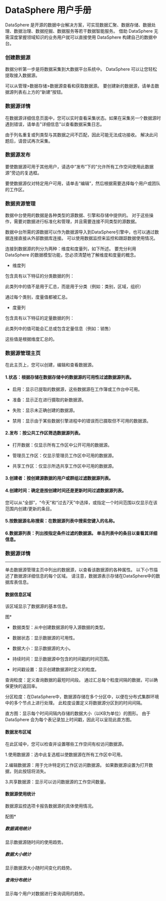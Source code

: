 # DataSphere 用户手册 
DataSphere 是开源的数据中台解决方案，可实现数据汇聚、数据存储、数据处理、数据治理、数据挖掘、数据服务等若干数据智能服务。 借助 DataSphere 无需深度掌握领域知识的业务用户就可以直接使用 DataSphere 构建自己的数据中台。


### 创建数据源

数据分析第一步是将数据采集到大数据平台系统中。 DataSphere 可以让您轻松提取接入数据源。

可以从管理>数据存储>数据源查看和获取数据源。 要创建新的数据源，请单击数据源列表右上方的“新建”按钮。

### 数据源详情

在数据源详细信息页面中，您可以实时查看采集状态。如果在采集另一个数据源时遇到错误，请单击"详细信息"以查看数据采集日志。 

由于列名重复或列类型与其数据之间不匹配，因此可能无法成功接收。 解决此问题后，请尝试再次采集。

### 数据源发布

要使数据源可用于其他用户，请选中“发布”下的“允许所有工作空间使用此数据源”旁边的复选框。 

要使数据源仅对特定用户可用，请单击“编辑”，然后根据需要选择每个用户或团队的工作区。

### 数据资源管理

数据中台使用的数据是各种类型的源数据、引擎和存储中提供的。 对于这些操作，需要对数据进行标准化和管理，并且需要连接不同类型的源数据。

数据中台所需的源数据可以作为数据源导入到DataSphere引擎中，也可以通过数据连接直接从外部数据库连接。 可以使用数据监控来监控和跟踪数据使用情况。

连接到数据源的列分为两种：维度和度量列，如下所述。 要充分利用 DataSphere 的数据模型功能，您必须清楚地了解维度和度量的概念。

* 维度列

包含具有以下特征的分类数据的列：

此类列中的值不是用于汇总，而是用于分类（例如：类别，区域，组织）

通过每个类别，度量值都被汇总。

* 度量列

包含具有以下特征的定量数据的列：

此类列中的值可能会汇总或包含定量信息（例如：销售）

这些值是根据维度汇总的。


### 数据源管理主页

在此主页上，您可以创建，编辑和查看数据源。

#### 1.状态：根据存储在数据存储中的数据源的可用性过滤数据源列表。

* 启用：显示已提取的数据源，这些数据源在工作簿或工作台中可用。

* 准备：显示正在进行摄取的新数据源。

* 失败：显示未正确创建的数据源。

* 禁用：显示由于某些数据引擎进程中的错误而已摄取但不可用的数据源。

#### 2.发布：按公共工作区筛选数据源列表。

* 打开数据：仅显示所有工作区中公开可用的数据源。

* 管理员工作区：仅显示管理员工作区中可用的数据源。

* 共享工作区：仅显示所选共享工作区中可用的数据源。

#### 3.创建者：按创建源数据的用户或群组过滤数据源列表。

#### 4.创建时间：确定是按创建时间还是更新时间过滤数据源列表。 

您可以从“全部”，“今天”和“过去7天”中选择，或指定一个时间范围以仅显示在该范围内创建/更新的条目。

#### 5.按数据源名称搜索：在数据源列表中搜索您键入的名称。

#### 6.数据源列表：列出按指定条件过滤的数据源。 单击列表中的条目以查看其详细信息。


### 数据源详情
---------------------------------------------

单击数据源管理主页中列出的数据源，以查看该数据源的各种属性。 以下小节描述了数据源详细信息的每个区域。 请注意，数据源表示存储在DataSphere中的数据库表信息。

#### 数据信息区域

该区域显示了数据源的基本信息。

图*

* 数据类型：从中创建数据源的导入源数据的类型。

* 数据状态：显示数据源的可用性。

* 数据大小：显示数据源的大小。

* 持续时间：显示数据源中包含的时间戳的时间范围。

* 时间戳设置：显示创建数据源时定义的粒度。

查询粒度：定义查询数据的最短时间段。 通过汇总每个粒度间隔的数据，可以确保更快的返回率。

分区粒度：在DataSphere中，数据源存储在多个分区中，以便在分布式集群环境中的多个节点上进行处理。 此粒度设置定义将数据源分区到的时间间隔。

直方图：显示每个时间间隔内存储的数据大小（以KB为单位）的图形。 由于DataSphere 会为每个表记录加上时间戳，因此可以呈现此直方图。

#### 数据发布区域

在此区域中，您可以检查并设置哪些工作空间有权访问数据源。

1.使用数据源：选中此复选框以使数据源在所有工作区中可用。

2.编辑数据源：用于允许特定的工作区访问数据源。 如果数据源设置为打开数据，则此按钮将消失。

3.共享数据源：显示可以访问数据源的工作空间数量。


#### 数据源使用统计

数据源监控选项卡报告数据源的具体使用情况。

配图*

##### 数据调用统计

显示数据源随时间的使用趋势。


##### 数据大小统计

显示数据源大小随时间变化的趋势。

##### 查询分布统计

显示每个用户对数据进行查询调用的趋势。








































